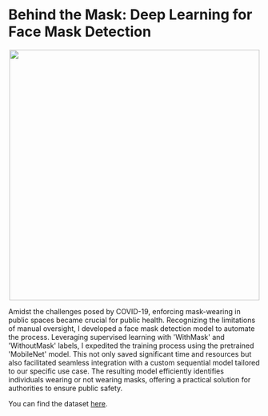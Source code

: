 # Behind the Mask: Deep Learning for Face Mask Detection

<p align="center">
	<img src="./image/crowd-of-people-wearingface-mask.png" alt="" width="500">
</p>

Amidst the challenges posed by COVID-19, enforcing mask-wearing in public spaces became crucial for public health. Recognizing the limitations of manual oversight, I developed a face mask detection model to automate the process. Leveraging supervised learning with 'WithMask' and 'WithoutMask' labels, I expedited the training process using the pretrained 'MobileNet' model. This not only saved significant time and resources but also facilitated seamless integration with a custom sequential model tailored to our specific use case. The resulting model efficiently identifies individuals wearing or not wearing masks, offering a practical solution for authorities to ensure public safety.

You can find the dataset [here](https://www.kaggle.com/datasets/ashishjangra27/face-mask-12k-images-dataset).
